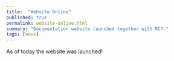 ```yaml
---
title:  "Website Online"
published: true
permalink: website-online.html
summary: "Documentation website launched together with RC7."
tags: [news]
---
```

As of today the website was launched!
